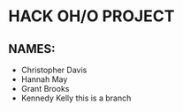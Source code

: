 # HACK OH/O PROJECT

## NAMES:

- Christopher Davis
- Hannah May
- Grant Brooks
- Kennedy Kelly
this is a branch